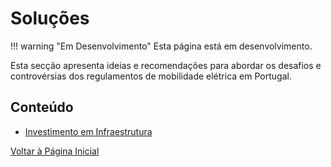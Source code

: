 # Soluções


!!! warning "Em Desenvolvimento"
    Esta página está em desenvolvimento.


Esta secção apresenta ideias e recomendações para abordar os desafios e controvérsias dos regulamentos de mobilidade elétrica em Portugal.


## Conteúdo

- [Investimento em Infraestrutura](./investimento-infraestrutura.md)


[Voltar à Página Inicial](../index.md)
